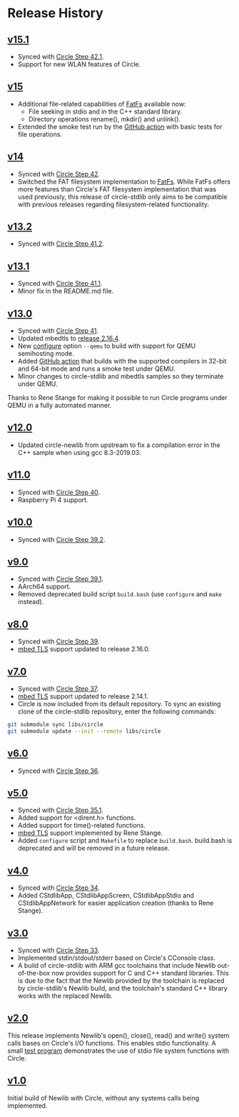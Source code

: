 # Release History

## [v15.1](https://github.com/smuehlst/circle-stdlib/releases/tag/v15.1)

* Synced with [Circle Step 42.1](https://github.com/rsta2/circle/releases/tag/Step42.1).
* Support for new WLAN features of Circle.

## [v15](https://github.com/smuehlst/circle-stdlib/releases/tag/v15)

* Additional file-related capabilities of [FatFs](http://elm-chan.org/fsw/ff/00index_e.html) available now:
  * File seeking in stdio and in the C++ standard library.
  * Directory operations rename(), mkdir() and unlink().
* Extended the smoke test run by the [GitHub action](https://github.com/smuehlst/circle-stdlib/actions) with basic tests for file operations.

## [v14](https://github.com/smuehlst/circle-stdlib/releases/tag/v14)

* Synced with [Circle Step 42](https://github.com/rsta2/circle/releases/tag/Step42).
* Switched the FAT filesystem implementation to [FatFs](http://elm-chan.org/fsw/ff/00index_e.html).
  While FatFs offers more features than Circle's FAT filesystem implementation that was used previously,
  this release of circle-stdlib only aims to be compatible with previous releases regarding
  filesystem-related functionality.

## [v13.2](https://github.com/smuehlst/circle-stdlib/releases/tag/v13.2)

* Synced with [Circle Step 41.2](https://github.com/rsta2/circle/releases/tag/Step41.2).

## [v13.1](https://github.com/smuehlst/circle-stdlib/releases/tag/v13.1)

* Synced with [Circle Step 41.1](https://github.com/rsta2/circle/releases/tag/Step41.1).
* Minor fix in the README.md file.

## [v13.0](https://github.com/smuehlst/circle-stdlib/releases/tag/v13.0)

* Synced with [Circle Step 41](https://github.com/rsta2/circle/releases/tag/Step41).
* Updated mbedtls to [release 2.16.4](https://github.com/ARMmbed/mbedtls/releases/tag/mbedtls-2.16.4).
* New [configure](configure) option `--qemu` to build with support for QEMU semihosting mode.
* Added [GitHub action](https://github.com/smuehlst/circle-stdlib/actions) that builds
  with the supported compilers in 32-bit and 64-bit mode and runs a smoke test under QEMU.
* Minor changes to circle-stdlib and mbedtls samples so they terminate under QEMU.

Thanks to Rene Stange for making it possible to run Circle programs under QEMU in
a fully automated manner.

## [v12.0](https://github.com/smuehlst/circle-stdlib/releases/tag/v12.0)

* Updated circle-newlib from upstream to fix a compilation error in the C++ sample when using gcc 8.3-2019.03.

## [v11.0](https://github.com/smuehlst/circle-stdlib/releases/tag/v11.0)

* Synced with [Circle Step 40](https://github.com/rsta2/circle/releases/tag/Step40).
* Raspberry Pi 4 support.

## [v10.0](https://github.com/smuehlst/circle-stdlib/releases/tag/v10.0)

* Synced with [Circle Step 39.2](https://github.com/rsta2/circle/releases/tag/Step39.2).

## [v9.0](https://github.com/smuehlst/circle-stdlib/releases/tag/v9.0)

* Synced with [Circle Step 39.1](https://github.com/rsta2/circle/releases/tag/Step39.1).
* AArch64 support.
* Removed deprecated build script `build.bash` (use `configure` and `make` instead).

## [v8.0](https://github.com/smuehlst/circle-stdlib/releases/tag/v8.0)

* Synced with [Circle Step 39](https://github.com/rsta2/circle/releases/tag/Step39).
* [mbed TLS](libs/mbedtls) support updated to release 2.16.0.

## [v7.0](https://github.com/smuehlst/circle-stdlib/releases/tag/v7.0)

* Synced with [Circle Step 37](https://github.com/rsta2/circle/releases/tag/Step37).
* [mbed TLS](libs/mbedtls) support updated to release 2.14.1.
* Circle is now included from its default repository. To sync an existing clone of the circle-stdlib repository, enter the following commands:

```bash
git submodule sync libs/circle
git submodule update --init --remote libs/circle
```

## [v6.0](https://github.com/smuehlst/circle-stdlib/releases/tag/v6.0)

* Synced with [Circle Step 36](https://github.com/rsta2/circle/releases/tag/Step36).

## [v5.0](https://github.com/smuehlst/circle-stdlib/releases/tag/v5.0)

* Synced with [Circle Step 35.1](https://github.com/rsta2/circle/releases/tag/Step35.1).
* Added support for <dirent.h> functions.
* Added support for time()-related functions.
* [mbed TLS](libs/mbedtls) support implemented by Rene Stange.
* Added `configure` script and `Makefile` to replace `build.bash`. build.bash is
  deprecated and will be removed in a future release.

## [v4.0](https://github.com/smuehlst/circle-stdlib/tree/v4.0)

* Synced with [Circle Step 34](https://github.com/rsta2/circle/releases/tag/Step34).
* Added CStdlibApp, CStdlibAppScreen, CStdlibAppStdio and CStdlibAppNetwork for
easier application creation (thanks to Rene Stange).

## [v3.0](https://github.com/smuehlst/circle-stdlib/tree/V3.0)

* Synced with [Circle Step 33](https://github.com/rsta2/circle/releases/tag/Step33).
* Implemented stdin/stdout/stderr based on Circle's CConsole class.
* A build of circle-stdlib with ARM gcc toolchains that include Newlib out-of-the-box now provides
support for C and C++ standard libraries. This is due to the fact that the Newlib provided by the toolchain
is replaced by circle-stdlib's Newlib build, and the toolchain's standard C++ library works with the
replaced Newlib.

## [v2.0](https://github.com/smuehlst/circle-stdlib/tree/v2.0)

This release implements Newlib's open(), close(), read() and write()
system calls bases on Circle's I/O functions. This enables stdio functionality.
A small [test program](samples/03-stdio-fatfs) demonstrates the use of
stdio file system functions with Circle.

## [v1.0](https://github.com/smuehlst/circle-stdlib/tree/v1.0)

Initial build of Newlib with Circle, without any systems calls being implemented.
